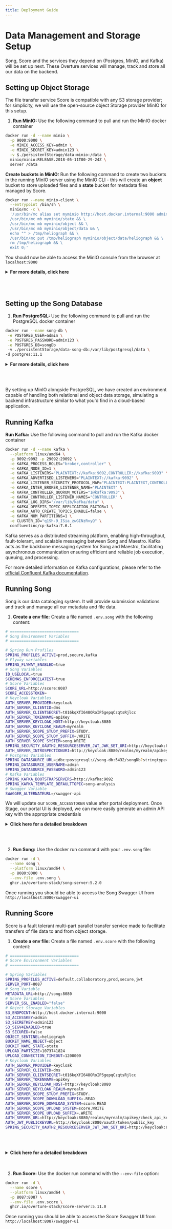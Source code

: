 ```yaml
---
title: Deployment Guide
---
```


# Data Management and Storage Setup

Song, Score and the services they depend on (Postgres, MinIO, and Kafka) will be set up next. These Overture services will manage, track and store all our data on the backend. 

## Setting up Object Storage

The file transfer service Score is compatible with any S3 storage provider; for simplicity, we will use the open-source object Storage provider MinIO for this setup. 

1. **Run MinIO:** Use the following command to pull and run the MinIO docker container

```bash
docker run -d --name minio \
  -p 9000:9000 \
  -e MINIO_ACCESS_KEY=admin \
  -e MINIO_SECRET_KEY=admin123 \
  -v $./persistentStorage/data-minio:/data \
  minio/minio:RELEASE.2018-05-11T00-29-24Z \
  server /data
```

**Create buckets in MinIO:** Run the following command to create two buckets in the running MinIO server using the MinIO CLI - this will create an **object** bucket to store uploaded files and a **state** bucket for metadata files managed by Score.

```bash
docker run --name minio-client \
  --entrypoint /bin/sh \
  minio/mc -c \
  '/usr/bin/mc alias set myminio http://host.docker.internal:9000 admin admin123 && \
  /usr/bin/mc mb myminio/state && \
  /usr/bin/mc mb myminio/object && \
  /usr/bin/mc mb myminio/object/data && \
  echo "" > /tmp/heliograph && \
  /usr/bin/mc put /tmp/heliograph myminio/object/data/heliograph && \
  rm /tmp/heliograph && \
  exit 0;'
```

You should now be able to access the MinIO console from the browser at `localhost:9000`

<details>

  <summary><b>For more details, click here</b></summary>

<br></br>

### Minio Image

- The `-v $./persistentStorage/data-minio:/data` configures MinIO to store data in our local file system instead of in the docker container. Files you upload to MinIO will be stored at the path `./persistentStorage/data-minio`.

### Minio Client Image


- **Alias:** `alias set myminio http://host.docker.internal:9000 admin admin123` creates an `alias` for the MinIO server, with an `admin` user with a the password `admin123`.


- **State Bucket:** `mb myminio/state` creates a bucket named "state". The "state" bucket is designated for storing application state data. This could include metadata about the objects stored in the "object" bucket.


- **Object Bucket:** `mb myminio/object` creates another bucket named "object". The "object" bucket is intended for storing the actual content objects, such as VCFs, BAMs, etc. 


- **Data directory & Heliograph File:** The `put` command seeds an empty' heliograph' file within the object storage data folder. Score uses this dummy file to test that the server can successfully communicate with the storage provider and that your client can successfully retrieve files from it, too.

---

</details>

<br></br>

## Setting up the Song Database

1. **Run PostgreSQL:** Use the following command to pull and run the PostgreSQL docker container

```bash
docker run --name song-db \
 -e POSTGRES_USER=admin \
 -e POSTGRES_PASSWORD=admin123 \
 -e POSTGRES_DB=songDb 
 -v ./persistentStorage/data-song-db:/var/lib/postgresql/data \
-d postgres:11.1 
```
<details>

  <summary><b>For more details, click here</b></summary>

<br></br>

- This command runs a postgres image named `song-db` with the username `admin`, password `admin123` and a database within it called `songDb`.


- We have included a persistent volume `-v ./persistentStorage/song-db-data:/var/lib/postgresql/data`/. This volume stores Songs Postgres data in our local filesystem instead of the docker container; in other words, the data contained in the Song database will be stored at the path `./persistentStorage/song-db-data:/var/lib/postgresql/data`.

---
</details>

<br></br>

<Note title="Bringing it together">By setting up MinIO alongside PostgreSQL, we have created an environment capable of handling both relational and object data storage, simulating a backend infrastructure similar to what you'd find in a cloud-based application.</Note>

## Running Kafka

**Run Kafka:** Use the following command to pull and run the Kafka docker container

```bash
docker run -d --name kafka \
  --platform linux/amd64 \
  -p 9092:9092 -p 29092:29092 \
  -e KAFKA_PROCESS_ROLES="broker,controller" \
  -e KAFKA_NODE_ID=1 \
  -e KAFKA_LISTENERS="PLAINTEXT://kafka:9092,CONTROLLER://kafka:9093" \
  -e KAFKA_ADVERTISED_LISTENERS="PLAINTEXT://kafka:9092" \
  -e KAFKA_LISTENER_SECURITY_PROTOCOL_MAP="PLAINTEXT:PLAINTEXT,CONTROLLER:PLAINTEXT" \
  -e KAFKA_INTER_BROKER_LISTENER_NAME="PLAINTEXT" \
  -e KAFKA_CONTROLLER_QUORUM_VOTERS="1@kafka:9093" \
  -e KAFKA_CONTROLLER_LISTENER_NAMES="CONTROLLER" \
  -e KAFKA_LOG_DIRS="/var/lib/kafka/data" \
  -e KAFKA_OFFSETS_TOPIC_REPLICATION_FACTOR=1 \
  -e KAFKA_AUTO_CREATE_TOPICS_ENABLE=false \
  -e KAFKA_NUM_PARTITIONS=1 \
  -e CLUSTER_ID="q1Sh-9_ISia_zwGINzRvyQ" \
  confluentinc/cp-kafka:7.6.1
```

<Note title="What is this for?">Kafka serves as a distributed streaming platform, enabling high-throughput, fault-tolerant, and scalable messaging between Song and Maestro. Kafka acts as the backbone messaging system for Song and Maestro, facilitating asynchronous communication ensuring efficient and reliable job execution, queuing, and processing.</Note>

For more detailed information on Kafka configurations, please refer to the [official Confluent Kafka documentation](https://docs.confluent.io/platform/current/installation/docker/config-reference.html#confluent-ak-configuration).

## Running Song

Song is our data cataloging system. It will provide submission validations and track and manage all our metadata and file data.

1. **Create a env file:** Create a file named `.env.song` with the following content:

```bash
# ==============================
# Song Environment Variables
# ==============================

# Spring Run Profiles
SPRING_PROFILES_ACTIVE=prod,secure,kafka
# Flyway variables
SPRING_FLYWAY_ENABLED=true
# Song Variables
ID_USELOCAL=true
SCHEMAS_ENFORCELATEST=true
# Score Variables
SCORE_URL=http://score:8087
SCORE_ACCESSTOKEN=
# Keycloak Variables
AUTH_SERVER_PROVIDER=keycloak
AUTH_SERVER_CLIENTID=dms
AUTH_SERVER_CLIENTSECRET=t016kqXfI648ORoIP5gepqCzqtsRjlcc
AUTH_SERVER_TOKENNAME=apiKey
AUTH_SERVER_KEYCLOAK_HOST=http://keycloak:8080
AUTH_SERVER_KEYCLOAK_REALM=myrealm
AUTH_SERVER_SCOPE_STUDY_PREFIX=STUDY.
AUTH_SERVER_SCOPE_STUDY_SUFFIX=.WRITE
AUTH_SERVER_SCOPE_SYSTEM=song.WRITE
SPRING_SECURITY_OAUTH2_RESOURCESERVER_JWT_JWK_SET_URI=http://keycloak:8080/realms/myrealm/protocol/openid-connect/certs
AUTH_SERVER_INTROSPECTIONURI=http://keycloak:8080/realms/myrealm/apikey/check_api_key/
# Postgres Variables
SPRING_DATASOURCE_URL=jdbc:postgresql://song-db:5432/songDb?stringtype=unspecified
SPRING_DATASOURCE_USERNAME=admin
SPRING_DATASOURCE_PASSWORD=admin123
# Kafka Variables
SPRING_KAFKA_BOOTSTRAPSERVERS=http://kafka:9092
SPRING_KAFKA_TEMPLATE_DEFAULTTOPIC=song-analysis
# Swagger Variable
SWAGGER_ALTERNATEURL=/swagger-api
```

<Note title="Score Access Token">We will update our `SCORE_ACCESSTOKEN` value after portal deployment. Once Stage, our portal UI is deployed, we can more easily generate an admin API key with the appropriate credentials</Note>

<details>

  <summary><b>Click here for a detailed breakdown</b></summary>

  <br></br>

#### Spring Run Profiles

- **Spring Run Profiles** activates specific profiles for the application with defined configurations. Profiles and their specified enviorment variables are defined in the [Song server application.yml](https://github.com/overture-stack/SONG/blob/develop/song-server/src/main/resources/application.yml). 


| Profile       | Description                                                                                                                                                                                                 |
|---------------|------------------------------------------------------------------------------------------------------------------------------------------------------------------------------------------------------|
| `prod`        | Optimized for production use with minimal initialization and direct database connections.                                                                                                                                                   |
| `secure`      | Focuses on security with OAuth2 JWTs for API protection. This profile calls for a public key location for JWT verification and an introspection URI for authenticating clients.                                                                   |
| `kafka`       | Targets Kafka integration, specifying Kafka bootstrap servers and a default topic for message exchange. Does not include specific configurations for other services or security settings.                               |

#### Flyway Variables

- The `SPRING_FLYWAY_ENABLED` variable enables the initialization of the Song database with a Flyway database migration, setting up the necessary tables for API interactions. This migration utilizes SQL scripts located within Song and [found here](https://github.com/overture-stack/SONG/tree/develop/song-server/src/main/resources/db/migration). Without this setting, the database would remain uninitialized, leading to generic SQL errors (SQL Error: 0) with a SQLState of 42P01, corresponding to an undefined_table.


#### Song Variables

- The `ID_USELOCAL` mode indicates that Song will handle ID management internally, storing identifiers within its own system. Song can also be configured to use external ID management, for more information see our documentation for [ID management in Song](https://www.overture.bio/documentation/song/installation/configuration/id/).


- By setting `SCHEMAS_ENFORCELATEST` to `true`, the Song server will enforce that data conforms to the latest schema versions. Conversely, if set to `false`, data can be submitted to any schema version specified with the metadata submission. For more information, see our [documentation on Song Schema Management](https://www.overture.bio/documentation/song/admin/schemas/).


#### Score Variables

- The `SCORE_URL` specifies the future URL of the Score service (`http://host.docker.internal:8087`).


- The `SCORE_ACCESSTOKEN` is used by Song for authorized communication with Score. For example, during data publication Song will need to call Score to check if object’s exists before publishing this access token, generated by Keycloak, encodes the permissions neccesary to communicate securly.

#### Keycloak Variables

- `AUTH_SERVER_PROVIDER` specifies the authentication server provider, in this case, Keycloak.


- `AUTH_SERVER_CLIENTID` the client ID assigned to the application by Keycloak. This identifier is used by the application to authenticate itself to the Keycloak server.


- `AUTH_SERVER_CLIENTSECRET` the client secret associated with the client ID. This secret is used by the application to prove its identity to the Keycloak server.


- `AUTH_SERVER_TOKENNAME`: the name of the token issued by Keycloak. This token is used by the application to authenticate subsequent requests to protected resources.


- `AUTH_SERVER_KEYCLOAK_HOST` the URL where the Keycloak server is hosted.


- `AUTH_SERVER_KEYCLOAK_REALM` the realm in Keycloak that contains the users and roles. The realm encapsulates the grouping of applications and users configured to Keycloak for this application.


- `AUTH_SERVER_SCOPE_STUDY_PREFIX` the prefix added to the scope claim in the token. Scopes define the level of access granted to the token holder. In this case, it indicates a specific type of access related to studies.


- `AUTH_SERVER_SCOPE_STUDY_SUFFIX` the suffix added to the scope claim in the token, further defining the level of access. Here, it specifies write access to study-related resources.


- `AUTH_SERVER_SCOPE_SYSTEM` is the scope for system-level permissions, indicating write access to system resources managed by the application.


- `SPRING_SECURITY_OAUTH2_RESOURCESERVER_JWT_JWK_SET_URI` is the URL where the JSON Web Key Set (JWS) for the JWT tokens is located. This key set is used by the application to validate the signature of the JWT tokens issued by Keycloak.


- `AUTH_SERVER_INTROSPECTIONURI` the URL used by the application to check the validity of a token against the Keycloak server. Introspection allows the application to verify that a token has not been revoked or expired.

#### PostgreSQL connection details

- `SPRING_DATASOURCE_URL`, `SPRING_DATASOURCE_USERNAME`, `SPRING_DATASOURCE_PASSWORD` are the connection details for the PostgreSQL database. The value for the `SPRING_DATASOURCE_URL` needs to be appended with  `?stringtype=unspecified` (Song as it is coded requires string type to be unspecified to interact with JSONb columns).

#### Kafka Variables

- `SPRING_KAFKA_BOOTSTRAP-SERVERS` and `SPRING_KAFKA_TEMPLATE_DEFAULT-TOPIC` specifies the bootstrap servers and default topics for message publishing.

#### Custom Swagger URL

- `SWAGGER_ALTERNATEURL` specifies an custome URL for accessing the Swagger UI (`/swagger-ui`).

<br></br>

---
</details>

<br></br>

2. **Run Song:** Use the docker run command with your `.env.song` file:

```bash
docker run -d \
  --name song \
  --platform linux/amd64 \
  -p 8080:8080 \
  --env-file .env.song \
  ghcr.io/overture-stack/song-server:5.2.0
```

Once running you should be able to access the Song Swagger UI from `http://localhost:8080/swagger-ui`

## Running Score

Score is a fault tolerant multi-part parallel transfer service made to facilitate transfers of file data to and from object storage.      

1. **Create a env file:** Create a file named `.env.score` with the following content:

```bash
# ==============================
# Score Environment Variables
# ==============================

# Spring Variables
SPRING_PROFILES_ACTIVE=default,collaboratory,prod,secure,jwt
SERVER_PORT=8087
# Song Variable
METADATA_URL=http://song:8080
# Score Variables
SERVER_SSL_ENABLED="false"
# Object Storage Variables
S3_ENDPOINT=http://host.docker.internal:9000
S3_ACCESSKEY=admin
S3_SECRETKEY=admin123
S3_SIGV4ENABLED=true
S3_SECURED=false
OBJECT_SENTINEL=heliograph
BUCKET_NAME_OBJECT=object
BUCKET_NAME_STATE=state
UPLOAD_PARTSIZE=1073741824
UPLOAD_CONNECTION_TIMEOUT=1200000
# Keycloak Variables
AUTH_SERVER_PROVIDER=keycloak
AUTH_SERVER_CLIENTID=dms
AUTH_SERVER_CLIENTSECRET=t016kqXfI648ORoIP5gepqCzqtsRjlcc
AUTH_SERVER_TOKENNAME=apiKey
AUTH_SERVER_KEYCLOAK_HOST=http://keycloak:8080
AUTH_SERVER_KEYCLOAK_REALM=myrealm
AUTH_SERVER_SCOPE_STUDY_PREFIX=STUDY.            
AUTH_SERVER_SCOPE_DOWNLOAD_SUFFIX=.READ
AUTH_SERVER_SCOPE_DOWNLOAD_SYSTEM=score.READ
AUTH_SERVER_SCOPE_UPLOAD_SYSTEM=score.WRITE
AUTH_SERVER_SCOPE_UPLOAD_SUFFIX=.WRITE
AUTH_SERVER_URL=http://keycloak:8080/realms/myrealm/apikey/check_api_key/      
AUTH_JWT_PUBLICKEYURL=http://keycloak:8080/oauth/token/public_key
SPRING_SECURITY_OAUTH2_RESOURCESERVER_JWT_JWK_SET_URI=http://keycloak:8080/realms/myrealm/protocol/openid-connect/certs
```

<br></br>
<details>
  <summary><b>Click here for a detailed breakdown</b></summary>
<br></br>

#### Spring Run Profiles

- **Spring Run Profiles** activates specific profiles for the application with defined configurations. Profiles and their specified enviorment variables are defined in the [Score server application.yml](https://github.com/overture-stack/score/blob/develop/score-server/src/main/resources/application.yml). The profiles used here are summarized below.

| Profile       | Description                                                                                                                                                                                                 |
|---------------|------------------------------------------------------------------------------------------------------------------------------------------------------------------------------------------------------|
| `collaboratory` | Configures the service for use with an S3 backend.                                             |
| `prod`        | Optimizes the service for production use, enabling S3 security features and specifying the metadata server URL.                                                                                           |
| `secure`      | Implements OAuth authentication, specifying the authentication server URL, token name, client ID, client secret, and scopes for download and upload operations.                                  |
| `JWT`      |  The JWT (JSON Web Token) profile is used to configure the authentication method based on JWT. This profile includes settings to obtain the public key for token validation from an OAuth server.                             |


#### Song & Score Variables

  - `SERVER_PORT` and `SERVER_SSL_ENABLED` specifies the port for the Score service (`8087`) and disables SSL (`false`), indicating HTTP communication. SSL is disabled to simplify deployment by avoiding the need to configure SSL certificates for HTTPS. This configuration should only be used in development environments and not in production.


  - `METADATA_URL` points to the url for our previously deployed song-server at `http://song:8080`.

#### Object Storage Variables

- `S3_ENDPOINT`, `S3_ACCESSKEY`, `S3_SECRETKEY`, `BUCKET_NAME_OBJECT`, `BUCKET_NAME_STATE` defines access to object storage, including the endpoint (`minio:9001`), access key (`admin`), secret key (`admin123`), bucket names for objects (`object`) and state (`state`).


- `UPLOAD_PARTSIZE` specifies the maximum size of individual parts when uploading large files to an object storage service. Large files are typically split into smaller parts to facilitate parallel uploads and to manage network bandwidth efficiently. If network bandwidth is limited, smaller part sizes might be beneficial to keep the upload process moving quickly. On the other hand, if the application requires high throughput and can afford to wait longer for uploads to complete, larger part sizes might be preferable.


- `UPLOAD_CONNECTION_TIMEOUT` This variable sets the timeout duration for establishing a connection to the object storage service during the upload process. It is measured in milliseconds (ms). Adjusting the connection timeout allows for fine-tuning the application's tolerance for network latency and variability. 
    
#### Keycloak Variables

- **Authentication Configuration**: Specifies the authentication server provider (`Keycloak`), the Keycloak server's host (`http://keycloak:8080`), and the realm (`myrealm`) that contains the users and roles. This setup is crucial for securing applications by directing them to the correct Keycloak instance and realm for authentication and authorization processes.


- **Token and Client Details**: Defines the token name (`apiKey`), client ID (`score`), and client secret (`scoresecret`) used for authentication. These elements are essential for establishing a secure connection between the application and the Keycloak server, ensuring that only authorized applications can access protected resources.


- **Scope Definitions**: Outlines the scopes for study, download, and upload operations, specifying prefixes and suffixes that indicate the level of access granted to the token holder. These scopes are critical for defining the permissions associated with the tokens, controlling what actions can be performed by the authenticated users.


- **Introspection and JWT Validation**: Provides the URL for checking the validity of a token (`http://keycloak:8080/realms/myrealm/apikey/check_api_key/`) and the location of the JSON Web Key Set (JWS) for validating JWT tokens (`http://keycloak:8080/realms/myrealm/protocol/openid-connect/certs`). These mechanisms ensure that tokens are valid and have not been tampered with, maintaining the security of the authentication process.

<br></br>

---
</details>
<br></br>

2. **Run Score:** Use the docker run command with the `--env-file` option:

```bash
docker run -d \
  --name score \
  --platform linux/amd64 \
  -p 8087:8087 \
  --env-file .env.score \
  ghcr.io/overture-stack/score-server:5.11.0
```

Once running you should be able to access the Score Swagger UI from `http://localhost:8087/swagger-ui`
